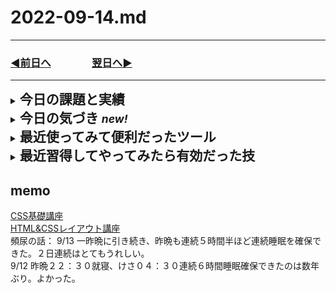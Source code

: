 # 2022-09-14.md
  
---

### [◀️前日へ](https://github.com/yuasys/chatty-journal/blob/main/2022/09/2022-09-13.md)&emsp;&emsp;&emsp;&emsp;[翌日へ▶️](https://github.com/yuasys/chatty-journal/blob/main/2022/09/2022-09-15.md)

---

<details>
<summary><h2 style="display:inline">今日の課題と実績</h2></summary>
 <h3>やりたいこと/やったこと</h3>
 <ol>
  <li>レスポンシブ対応のレイアウトを極力自力で作ってみる(続きの続きのつづき、つまり初めて４日目）</li>
   <p>自分で考えた手順を実践してみる。</p>
   <ol>
    <li>/lesson03/フォルダを新たにつくり、直下にindex.htmlおよびstyle.cssファイルを作成する。内容は、前回作った<a href="https://d02.yuasys.jp/layout-cource/lesson02/toppage.html">トップーページレイアウト</a>（top-page.html, top-page.css）をコピペしたものとする。</li>
    <li>cssをモバイルファーストに編集する。<b>モバイルファースト</b>とは、先頭からモバイル用のstyleを記述、後ろに @mmedia (min-width:900px){～PC用style～} を追記する様式。</li>
    <li>cssだけで動きを表現できる手法を学ぶ。<br>必要となる技術セットには数なくとも下記項目が含まれると思われる
      <ul>
       <li>input tyoe="checkbox" name="<i>something</i>"</li>
        <li>label for="<i>something</i>" </li>
        <li>cssのchecked疑似クラス</li>
        <li間接セレクトター（~）</li>
      </ul>
      <a href="https://youtu.be/9XVuUr4DbNU">参考動画</a></li>
   </ol>
   <br>
  </ol>
</details>
<details>
 <summary><h2 style="display:inline">今日の気づき <small><i>new!</i></small></h2></summary>
  昨日からcodepenで習作をやってみて必要なテクニックをググっては試すという事を繰り返してきた。  
  すると、世の中にはけっこう奇特な人が多くいらっしゃって、必要なテクニックを実に簡潔に教えてくれている技術ブログが多い。  
  つくづく良い時代だと実感した。  
 <blockquote>
   <details>
   <summary><h3 style="display:inline"?>最近とても役立ったサイト <small><i>new!</i></small></h3></summary>
   <ul>
    <li> <a href="https://design.webclips.jp/css-arrow/">CSSだけで三角・矢印を作る方法</a></li>
    <li> <a href="https://www.design-memo.com/coding/css-grid-center">CSS Gridで要素を中央に表示する方法</a></li>
    <li> <a href="https://www.nishishi.com/css/resize-image-keep-aspect-ratio.html">画像の縦横比を維持したままリサイズ(拡大/縮小)するCSS</a></li>
   </ul>
  </details>
 </blockquote>
  
 </details>

<details>
  <summary><h2 style="display:inline">最近使ってみて便利だったツール</h2></summary>
  <ul>
   <li>オンラインツール：<a href="https://favicon-generator.mintsu-dev.com/">ファビコンジェネレータ</a>で任意の画像をfaviconに変換</li>
   <li>オンラインツール：<a href="https://placehold.jp/">プレスホルダー</a>で任意サイズのダミー画像を生成</li>
  </ul>
</details>

 <details>
  <summary><h2 style="display:inline"?>最近習得してやってみたら有効だった技</h2></summary>

  <ul>
   <li>Vscodeエディタでlorem20とするとワード数２０のダミー段落が得られる。</li>
   <li>画面のキャッシュデータの削除／更新</li>
   <div><img src="../../images/fig22-09-07_1.png" style="width:640px;"></div>
  </ul>
</details>

## memo

[CSS基礎講座](https://youtube.com/playlist?list=PLwM1-TnN_NN5jWN09yjtxWng2XZa88ate)  
[HTML&CSSレイアウト講座](https://youtube.com/playlist?list=PLwM1-TnN_NN5x6_-OTH9BFVgbYg_l7oEN)  
頻尿の話：
  9/13 一昨晩に引き続き、昨晩も連続５時間半ほど連続睡眠を確保できた。２日連続はとてもうれしい。  
  9/12 昨晩２２：３０就寝、けさ０４：３０連続６時間睡眠確保できたのは数年ぶり。よかった。
